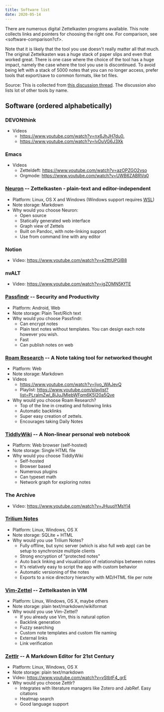 ```yaml
---
title: Software list
date: 2020-05-14
---
```


There are numerous digital Zettelkasten programs available. This note collects
links and pointers for choosing the right one. For comparison, see <software-comparison?cf>.

Note that it is likely that the tool you use doesn't really matter all that much. The original Zettelkasten was a huge stack of paper slips and even that worked great. There is one case where the choice of the tool has a huge impact, namely the case where the tool you use is discontinued. To avoid being left with a stack of 5000 notes that you can no longer access, prefer tools that export/save to common formats, like txt files.

Source: This is collected from [this discussion thread](https://www.reddit.com/r/Zettelkasten/comments/flygc4/lets_build_a_list_of_zettelkasten_software/). The discussion also lists lot of other tools by name.

## Software (ordered alphabetically)

### DEVONthink
* Videos
  *  <https://www.youtube.com/watch?v=nx6JhJH7du0.>
  *  <https://www.youtube.com/watch?v=lvDuVG6J3Xk>

### Emacs
* Videos
  * Zetteldeft: <https://www.youtube.com/watch?v=azOPZGO2vso>
  * Orgmode: <https://www.youtube.com/watch?v=UWB6ZABRVq0>

### [Neuron](https://neuron.zettel.page/) -- Zettelkasten - plain-text and editor-independent
* Platform: Linux, OS X and Windows (Windows support requires [WSL](https://docs.microsoft.com/en-us/windows/wsl/install-win10))
* Note storage: Markdown
* Why would you choose Neuron:
  * Open source
  * Statically generated web interface
  * Graph view of Zettels
  * Built on Pandoc, with note-linking support
  * Use from command line with any editor

### Notion
* Video: <https://www.youtube.com/watch?v=e2tttUPGlB8>

### nvALT
* Video: <https://www.youtube.com/watch?v=jgZOMN5KfTE>


### [Passfindr](https://passfindr.com) -- Security and Productivity
* Platform: Android, Web
* Note storage: Plain Text/Rich text
* Why would you choose Passfindr:
    * Can encrypt notes
    * Plain text notes without templates. You can
        design each note however you wish.
    * Fast
    * Can publish notes on web


### [Roam Research](https://roamresearch.com) -- A Note taking tool for networked thought
* Platform: Web
* Note storage: Markdown
* Videos
  *  <https://www.youtube.com/watch?v=ljyo_WAJevQ>
  *  Playlist: <https://www.youtube.com/playlist?list=PLralmZwl_8jJuJMIebWFqm6K5I20a5Qve>
* Why would you choose Roam Research?
    * Top of the line in creating and following links
    * Automatic backlinks
    * Super easy creation of zettels.
    * Encourages taking Daily Notes


### [TiddlyWiki](https://tiddlywiki.com) -- A Non-linear personal web notebook
* Platform: Web browser (self-hosted)
* Note storage: Single HTML file
* Why would you choose TiddlyWiki
    * Self-hosted
    * Browser based
    * Numerous plugins
    * Can typeset math
    * Network graph for exploring notes

### The Archive
* Video: <https://www.youtube.com/watch?v=JHuuoYMsYI4>

### [Trilium Notes](https://github.com/zadam/trilium)
* Platform: Linux, Windows, OS X
* Note storage: SQLite + HTML
* Why would you use Trilium Notes?
    * Fully offline, but sync server (which is also full web app) can be setup to synchronize multiple clients
    * Strong encryption of "protected notes"
    * Auto back linking and visualization of relationships between notes
    * It's relatively easy to script the app with custom behavior
    * Automatic versioning of the notes
    * Exports to a nice directory hierarchy with MD/HTML file per note
  

### [Vim-Zettel](https://github.com/michal-h21/vim-zettel) -- Zettelkasten in VIM
* Platform: Linux, Windows, OS X, maybe others
* Note storage: plain text/markdown/wikiformat
* Why would you use Vim-Zettel?
    * If you already use Vim, this is natural option
    * Backlink generation 
    * Fuzzy searching
    * Custom note templates and custom file naming
    * External links
    * Link verification


### [Zettlr](https://zettlr.com) -- A Markdown Editor for 21st Century
* Platform: Linux, Windows, OS X 
* Note storage: plain text/markdown
* Video: <https://www.youtube.com/watch?v=vStbtF4_grE>
* Why would you choose Zettlr?
    * Integrates with literature managers like Zotero and JabRef. Easy
      citations
    * Heatmap search
    * Good language support
